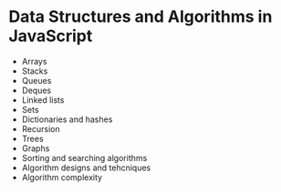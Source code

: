 # Data Structures and Algorithms in JavaScript

- Arrays
- Stacks
- Queues
- Deques
- Linked lists
- Sets
- Dictionaries and hashes
- Recursion
- Trees
- Graphs
- Sorting and searching algorithms
- Algorithm designs and tehcniques
- Algorithm complexity
